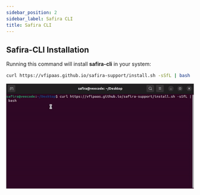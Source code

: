 ```yaml
---
sidebar_position: 2
sidebar_label: Safira CLI
title: Safira CLI
---
```



## Safira-CLI Installation
Running this command will install **safira-cli** in your system:


```bash
curl https://vfipaas.github.io/safira-support/install.sh -sSfL | bash
```

![safira-installation](/img/tutorial/safira-instalation.gif)